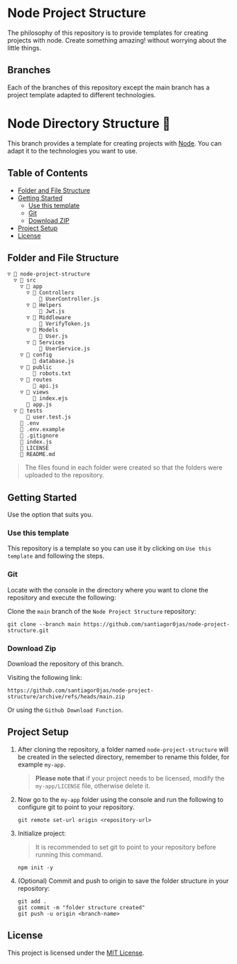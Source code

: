 # Node Project Structure
The philosophy of this repository is to provide templates for creating projects with node. Create something amazing! without worrying about the little things.

## Branches
Each of the branches of this repository except the main branch has a project template adapted to different technologies.

# Node Directory Structure :open_file_folder:
This branch provides a template for creating projects with [Node](https://nodejs.org). You can adapt it to the technologies you want to use.

## Table of Contents
* [Folder and File Structure](#folder-and-file-structure)
* [Getting Started](#getting-started)
	* [Use this template](#use-this-template)
	* [Git](#git)
	* [Download ZIP](#download-zip)
* [Project Setup](#project-setup)
* [License](#license)

## Folder and File Structure
```
▽ 📁 node-project-structure
  ▽ 📁 src
    ▽ 📁 app
      ▽ 📁 Controllers
          📄 UserController.js
      ▽ 📁 Helpers
          📄 Jwt.js
      ▽ 📁 Middleware
          📄 VerifyToken.js
      ▽ 📁 Models
          📄 User.js
      ▽ 📁 Services
          📄 UserService.js
    ▽ 📁 config
      	📄 database.js
    ▽ 📁 public
        📄 robots.txt
    ▽ 📁 routes
        📄 api.js
    ▽ 📁 views
        📄 index.ejs
      📄 app.js
  ▽ 📁 tests
      📄 user.test.js
    📄 .env
    📄 .env.example
    📄 .gitignore
    📄 index.js
    📄 LICENSE
    📄 README.md
```
> The files found in each folder were created so that the folders were uploaded to the repository.

## Getting Started
Use the option that suits you.

### Use this template
This repository is a template so you can use it by clicking on `Use this template` and following the steps.

### Git
Locate with the console in the directory where you want to clone the repository and execute the following:

Clone the `main` branch of the `Node Project Structure` repository:
```console
git clone --branch main https://github.com/santiagor0jas/node-project-structure.git
```

### Download Zip
Download the repository of this branch.

Visiting the following link:
```
https://github.com/santiagor0jas/node-project-structure/archive/refs/heads/main.zip
```
Or using the `Github Download Function`.

## Project Setup

1. After cloning the repository, a folder named `node-project-structure` will be created in the selected directory, remember to rename this folder, for example `my-app`.
	> **Please note that** if your project needs to be licensed, modify the `my-app/LICENSE` file, otherwise delete it.

2. Now go to the `my-app` folder using the console and run the following to configure git to point to your repository.
	```console
	git remote set-url origin <repository-url>
	```

3. Initialize project:

	> It is recommended to set git to point to your repository before running this command.

	```console
	npm init -y
	```

4. (Optional) Commit and push to origin to save the folder structure in your repository:
	```console
	git add .
	git commit -m "folder structure created"
	git push -u origin <branch-name>
	```

## License
This project is licensed under the [MIT License](./LICENSE).
